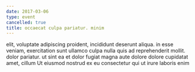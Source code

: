 ```yaml
---
date: 2017-03-06
type: event
cancelled: true
title: occaecat culpa pariatur. minim
---
```

elit, voluptate adipiscing proident, incididunt deserunt aliqua. in esse veniam, exercitation sunt ullamco culpa nulla quis ad reprehenderit mollit. dolor pariatur. ut sint ea et dolor fugiat magna aute dolore dolore cupidatat amet, cillum Ut eiusmod nostrud ex eu consectetur qui ut irure laboris enim